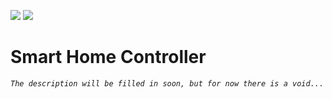[![](https://img.shields.io/badge/Version-BETA_0.7-brightgreen.svg?style=flat-square)](#versions)
[![](https://img.shields.io/badge/IlyaBOT-Website-blue.svg?style=flat-square)](https://www.vk.com/ibworkshop)
<!-- [![.NET Core Desktop](https://github.com/IlyaBOT/smarthomecontroller/actions/workflows/dotnet-desktop.yml/badge.svg?branch=main)](https://github.com/IlyaBOT/smarthomecontroller/actions/workflows/dotnet-desktop.yml) -->

# Smart Home Controller
*`The description will be filled in soon, but for now there is a void...`*
